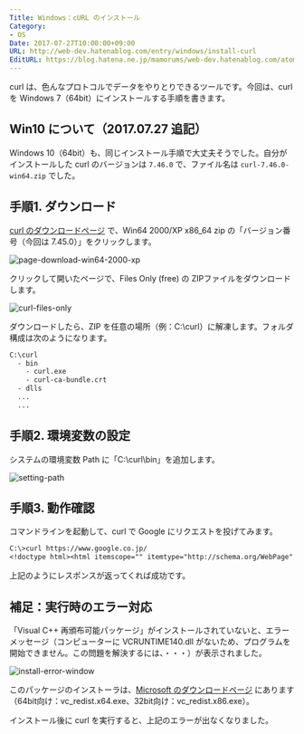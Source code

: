 ```yaml
---
Title: Windows：cURL のインストール
Category:
- OS
Date: 2017-07-27T10:00:00+09:00
URL: http://web-dev.hatenablog.com/entry/windows/install-curl
EditURL: https://blog.hatena.ne.jp/mamorums/web-dev.hatenablog.com/atom/entry/10328749687179200904
---
```


curl は、色んなプロトコルでデータをやりとりできるツールです。今回は、curl を Windows 7（64bit）にインストールする手順を書きます。


## Win10 について（2017.07.27 追記）
Windows 10（64bit）も、同じインストール手順で大丈夫そうでした。自分がインストールした curl のバージョンは `7.46.0` で、ファイル名は `curl-7.46.0-win64.zip` でした。


## 手順1. ダウンロード
[curl のダウンロードページ](http://curl.haxx.se/download.html) で、Win64 2000/XP x86_64 zip の「バージョン番号（今回は 7.45.0）」をクリックします。

![page-download-win64-2000-xp](http://cdn-ak.f.st-hatena.com/images/fotolife/m/mamorums/20160815/20160815154413.png)

クリックして開いたページで、Files Only (free) の ZIPファイルをダウンロードします。

![curl-files-only](http://cdn-ak.f.st-hatena.com/images/fotolife/m/mamorums/20160815/20160815154414.png)

ダウンロードしたら、ZIP を任意の場所（例：C:\curl）に解凍します。フォルダ構成は次のようになります。

```txt
C:\curl
  - bin
    - curl.exe
    - curl-ca-bundle.crt
  - dlls
  ...
  ...
```


## 手順2. 環境変数の設定
システムの環境変数 Path に「C:\curl\bin」を追加します。

![setting-path](http://cdn-ak.f.st-hatena.com/images/fotolife/m/mamorums/20160815/20160815154415.png)


## 手順3. 動作確認
コマンドラインを起動して、curl で Google にリクエストを投げてみます。

```txt
C:\>curl https://www.google.co.jp/
<!doctype html><html itemscope="" itemtype="http://schema.org/WebPage" lang="ja"><head><meta content="世界中のあらゆる情報を検索するためのツールを提供しています。・・・省略・・・
```

上記のようにレスポンスが返ってくれば成功です。


## 補足：実行時のエラー対応
「Visual C++ 再頒布可能パッケージ」がインストールされていないと、エラーメッセージ（コンピューターに VCRUNTIME140.dll がないため、プログラムを開始できません。この問題を解決するには、・・・）が表示されました。

![install-error-window](http://cdn-ak.f.st-hatena.com/images/fotolife/m/mamorums/20160815/20160815154416.png)

このパッケージのインストーラは、[Microsoft のダウンロードページ](https://www.microsoft.com/ja-jp/download/details.aspx?id=48145) にあります（64bit向け：vc\_redist.x64.exe、32bit向け：vc\_redist.x86.exe）。

インストール後に curl を実行すると、上記のエラーが出なくなりました。
